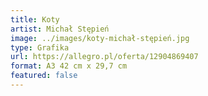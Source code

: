 ```yaml
---
title: Koty
artist: Michał Stępień
image: ../images/koty-michał-stępień.jpg
type: Grafika
url: https://allegro.pl/oferta/12904869407
format: A3 42 cm x 29,7 cm
featured: false
---
```

